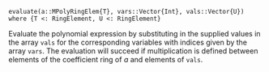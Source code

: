 ```
evaluate(a::MPolyRingElem{T}, vars::Vector{Int}, vals::Vector{U}) where {T <: RingElement, U <: RingElement}
```

Evaluate the polynomial expression by substituting in the supplied values in the array `vals` for the corresponding variables with indices given by the array `vars`. The evaluation will succeed if multiplication is defined between elements of the coefficient ring of $a$ and elements of `vals`.
